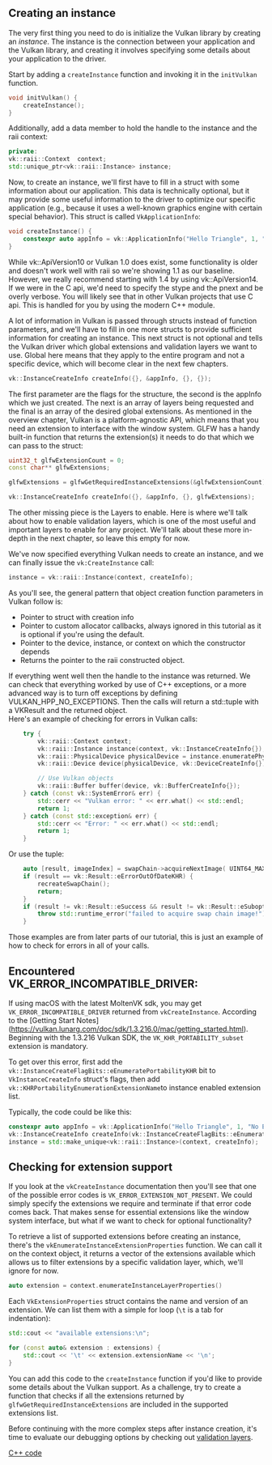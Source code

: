 ## Creating an instance

The very first thing you need to do is initialize the Vulkan library by creating
an *instance*. The instance is the connection between your application and the
Vulkan library, and creating it involves specifying some details about your
application to the driver.

Start by adding a `createInstance` function and invoking it in the
`initVulkan` function.

```c++
void initVulkan() {
    createInstance();
}
```

Additionally, add a data member to hold the handle to the instance and the 
raii context:

```c++
private:
vk::raii::Context  context;
std::unique_ptr<vk::raii::Instance> instance;
```

Now, to create an instance, we'll first have to fill in a struct with some
information about our application. This data is technically optional, but it may
provide some useful information to the driver to optimize our specific
application (e.g., because it uses a well-known graphics engine with
certain special behavior). This struct is called `VkApplicationInfo`:

```c++
void createInstance() {
    constexpr auto appInfo = vk::ApplicationInfo("Hello Triangle", 1, "No Engine", 1, vk::ApiVersion11);
}
```

While vk::ApiVersion10 or Vulkan 1.0 does exist, some functionality 
is older and doesn't work well with raii so we're showing 1.1 as our 
baseline. However, we really recommend starting with 1.4 by using 
vk::ApiVersion14.  If we were in the C api, we'd need to specify the stype 
and the pnext and be overly verbose.  You will likely see that in other 
Vulkan projects that use C api. This is handled for you by using the modern 
C++ module.

A lot of information in Vulkan is passed through structs instead of function
parameters, and we'll have to fill in one more structs to provide sufficient
information for creating an instance. This next struct is not optional and tells
the Vulkan driver which global extensions and validation layers we want to use.
Global here means that they apply to the entire program and not a specific
device, which will become clear in the next few chapters.

```c++
vk::InstanceCreateInfo createInfo({}, &appInfo, {}, {});
```

The first parameter are the flags for the structure, the second is the 
appInfo which we just created. The next is an array of layers being 
requested and the final is an array of the desired global extensions. As 
mentioned in the overview chapter, Vulkan is a platform-agnostic API, which 
means that you need an extension to interface with the window system. GLFW 
has a handy built-in function that returns the  extension(s) it needs to do 
that which we can pass to the struct:

```c++
uint32_t glfwExtensionCount = 0;
const char** glfwExtensions;

glfwExtensions = glfwGetRequiredInstanceExtensions(&glfwExtensionCount);

vk::InstanceCreateInfo createInfo({}, &appInfo, {}, glfwExtensions);
```

The other missing piece is the Layers to enable. Here is where we'll talk 
about how to enable validation layers, which is one of the most useful and 
important layers to enable for any project. We'll talk about these more 
in-depth in the next chapter, so leave this empty for now.

We've now specified everything Vulkan needs to create an instance, and we can
finally issue the `vk:CreateInstance` call:

```c++
instance = vk::raii::Instance(context, createInfo);
```

As you'll see, the general pattern that object creation function parameters in
Vulkan follow is:

* Pointer to struct with creation info
* Pointer to custom allocator callbacks, always ignored in this tutorial as 
  it is optional if you're using the default.
* Pointer to the device, instance, or context on which the constructor depends
* Returns the pointer to the raii constructed object.

If everything went well then the handle to the instance was returned. We can 
check that everything worked by use of C++ exceptions, or a more advanced 
way is to turn off exceptions by defining VULKAN_HPP_NO_EXCEPTIONS.  Then 
the calls will return a std::tuple with a VKResult and the returned object.  
Here's an example of checking for errors in Vulkan calls:

```c++
    try {
        vk::raii::Context context;
        vk::raii::Instance instance(context, vk::InstanceCreateInfo{});
        vk::raii::PhysicalDevice physicalDevice = instance.enumeratePhysicalDevices().front();
        vk::raii::Device device(physicalDevice, vk::DeviceCreateInfo{});

        // Use Vulkan objects
        vk::raii::Buffer buffer(device, vk::BufferCreateInfo{});
    } catch (const vk::SystemError& err) {
        std::cerr << "Vulkan error: " << err.what() << std::endl;
        return 1;
    } catch (const std::exception& err) {
        std::cerr << "Error: " << err.what() << std::endl;
        return 1;
    }
```

Or use the tuple:

```c++
    auto [result, imageIndex] = swapChain->acquireNextImage( UINT64_MAX, **presentCompleteSemaphore[currentFrame], nullptr );
    if (result == vk::Result::eErrorOutOfDateKHR) {
        recreateSwapChain();
        return;
    }
    if (result != vk::Result::eSuccess && result != vk::Result::eSuboptimalKHR) {
        throw std::runtime_error("failed to acquire swap chain image!");
    }
```

Those examples are from later parts of our tutorial, this is just an example 
of how to check for errors in all of your calls.

## Encountered VK_ERROR_INCOMPATIBLE_DRIVER:
If using macOS with the latest MoltenVK sdk, you may get `VK_ERROR_INCOMPATIBLE_DRIVER`
returned from `vkCreateInstance`. According to the [Getting Start Notes]
(https://vulkan.lunarg.com/doc/sdk/1.3.216.0/mac/getting_started.html). 
Beginning with the 1.3.216 Vulkan SDK, the `VK_KHR_PORTABILITY_subset`
extension is mandatory.

To get over this error, first add the 
 `vk::InstanceCreateFlagBits::eEnumeratePortabilityKHR` bit
to `VkInstanceCreateInfo` struct's flags, then add 
`vk::KHRPortabilityEnumerationExtensionName`to instance enabled 
extension list.

Typically, the code could be like this:

```c++
constexpr auto appInfo = vk::ApplicationInfo("Hello Triangle", 1, "No Engine", 1, vk::ApiVersion11);
vk::InstanceCreateInfo createInfo(vk::InstanceCreateFlagBits::eEnumeratePortabilityKHR, &appInfo, {}, { vk::KHRPortabilityEnumerationExtensionName });
instance = std::make_unique<vk::raii::Instance>(context, createInfo);
```

## Checking for extension support

If you look at the `vkCreateInstance` documentation then you'll see that one of
the possible error codes is `VK_ERROR_EXTENSION_NOT_PRESENT`. We could simply
specify the extensions we require and terminate if that error code comes back.
That makes sense for essential extensions like the window system interface, but
what if we want to check for optional functionality?

To retrieve a list of supported extensions before creating an instance, there's
the `vkEnumerateInstanceExtensionProperties` function. We can call it on the 
context object, it returns a vector of the extensions available which 
allows us to filter extensions by a specific validation layer, which, we'll 
ignore for now.

```c++
auto extension = context.enumerateInstanceLayerProperties()
```

Each `VkExtensionProperties` struct contains the name and version of an
extension. We can list them with a simple for loop (`\t` is a tab for
indentation):

```c++
std::cout << "available extensions:\n";

for (const auto& extension : extensions) {
    std::cout << '\t' << extension.extensionName << '\n';
}
```

You can add this code to the `createInstance` function if you'd like to provide
some details about the Vulkan support. As a challenge, try to create a function
that checks if all the extensions returned by
`glfwGetRequiredInstanceExtensions` are included in the supported extensions
list.

Before continuing with the more complex steps after instance creation, it's time
to evaluate our debugging options by checking out [validation layers](!en/Drawing_a_triangle/Setup/Validation_layers).

[C++ code](/code/01_instance_creation.cpp)
